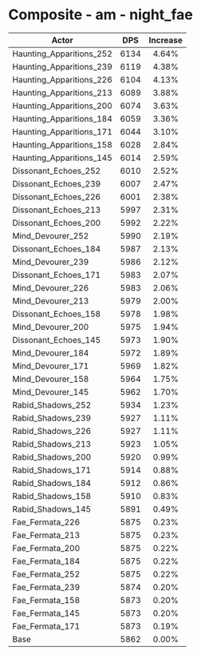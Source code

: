 # Composite - am - night_fae
| Actor | DPS | Increase |
|---|:---:|:---:|
|Haunting_Apparitions_252|6134|4.64%|
|Haunting_Apparitions_239|6119|4.38%|
|Haunting_Apparitions_226|6104|4.13%|
|Haunting_Apparitions_213|6089|3.88%|
|Haunting_Apparitions_200|6074|3.63%|
|Haunting_Apparitions_184|6059|3.36%|
|Haunting_Apparitions_171|6044|3.10%|
|Haunting_Apparitions_158|6028|2.84%|
|Haunting_Apparitions_145|6014|2.59%|
|Dissonant_Echoes_252|6010|2.52%|
|Dissonant_Echoes_239|6007|2.47%|
|Dissonant_Echoes_226|6001|2.38%|
|Dissonant_Echoes_213|5997|2.31%|
|Dissonant_Echoes_200|5992|2.22%|
|Mind_Devourer_252|5990|2.19%|
|Dissonant_Echoes_184|5987|2.13%|
|Mind_Devourer_239|5986|2.12%|
|Dissonant_Echoes_171|5983|2.07%|
|Mind_Devourer_226|5983|2.06%|
|Mind_Devourer_213|5979|2.00%|
|Dissonant_Echoes_158|5978|1.98%|
|Mind_Devourer_200|5975|1.94%|
|Dissonant_Echoes_145|5973|1.90%|
|Mind_Devourer_184|5972|1.89%|
|Mind_Devourer_171|5969|1.82%|
|Mind_Devourer_158|5964|1.75%|
|Mind_Devourer_145|5962|1.70%|
|Rabid_Shadows_252|5934|1.23%|
|Rabid_Shadows_239|5927|1.11%|
|Rabid_Shadows_226|5927|1.11%|
|Rabid_Shadows_213|5923|1.05%|
|Rabid_Shadows_200|5920|0.99%|
|Rabid_Shadows_171|5914|0.88%|
|Rabid_Shadows_184|5912|0.86%|
|Rabid_Shadows_158|5910|0.83%|
|Rabid_Shadows_145|5891|0.49%|
|Fae_Fermata_226|5875|0.23%|
|Fae_Fermata_213|5875|0.23%|
|Fae_Fermata_200|5875|0.22%|
|Fae_Fermata_184|5875|0.22%|
|Fae_Fermata_252|5875|0.22%|
|Fae_Fermata_239|5874|0.20%|
|Fae_Fermata_158|5873|0.20%|
|Fae_Fermata_145|5873|0.20%|
|Fae_Fermata_171|5873|0.19%|
|Base|5862|0.00%|
